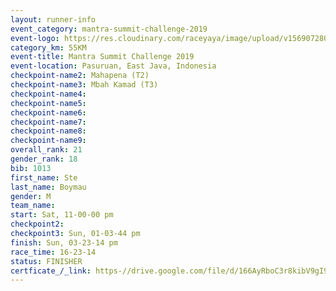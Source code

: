 ```yaml
---
layout: runner-info 
event_category: mantra-summit-challenge-2019 
event-logo: https://res.cloudinary.com/raceyaya/image/upload/v1569072809/logo/mantra-image_segrbx.jpg
category_km: 55KM 
event-title: Mantra Summit Challenge 2019 
event-location: Pasuruan, East Java, Indonesia 
checkpoint-name2: Mahapena (T2) 
checkpoint-name3: Mbah Kamad (T3) 
checkpoint-name4: 
checkpoint-name5: 
checkpoint-name6: 
checkpoint-name7: 
checkpoint-name8: 
checkpoint-name9: 
overall_rank: 21
gender_rank: 18
bib: 1013
first_name: Ste
last_name: Boymau
gender: M
team_name: 
start: Sat, 11-00-00 pm
checkpoint2: 
checkpoint3: Sun, 01-03-44 pm
finish: Sun, 03-23-14 pm
race_time: 16-23-14
status: FINISHER
certficate_/_link: https-//drive.google.com/file/d/166AyRboC3r8kibV9gI9cJjoQiiLLGnnc/view?usp=sharing","Certficate")
---
```

